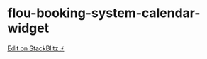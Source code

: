 # flou-booking-system-calendar-widget

[Edit on StackBlitz ⚡️](https://stackblitz.com/edit/flou-booking-system-calendar-widget)